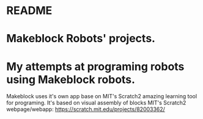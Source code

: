 # README
# Makeblock Robots' projects.
# My attempts at programing robots using Makeblock robots.
Makeblock uses it's own app base on MIT's Scratch2 amazing learning tool for programing. 
It's based on visual assembly of blocks
MIT's Scratch2 webpage/webapp:
https://scratch.mit.edu/projects/82003362/

